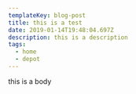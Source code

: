 ```yaml
---
templateKey: blog-post
title: this is a test
date: 2019-01-14T19:48:04.697Z
description: this is a description
tags:
  - home
  - depot
---
```

this is a body
